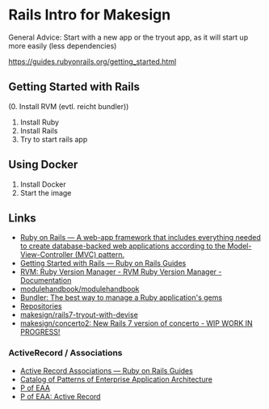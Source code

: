 # Rails Intro for Makesign

General Advice: Start with a new app or the tryout app, as it will start up more easily
(less dependencies)

https://guides.rubyonrails.org/getting_started.html


## Getting Started with Rails

(0. Install RVM (evtl. reicht bundler))
1. Install Ruby
2. Install Rails
3. Try to start rails app


## Using Docker

1. Install Docker 
2. Start the image


## Links 

- [Ruby on Rails — A web-app framework that includes everything needed to create database-backed web applications according to the Model-View-Controller \(MVC\) pattern.](https://rubyonrails.org/)
- [Getting Started with Rails — Ruby on Rails Guides](https://guides.rubyonrails.org/getting_started.html)
- [RVM: Ruby Version Manager - RVM Ruby Version Manager - Documentation](https://rvm.io/)
- [modulehandbook/modulehandbook](https://github.com/modulehandbook/modulehandbook)
- [Bundler: The best way to manage a Ruby application's gems](https://bundler.io/)
- [Repositories](https://github.com/orgs/makesign/repositories)
- [makesign/rails7-tryout-with-devise](https://github.com/makesign/rails7-tryout-with-devise)
- [makesign/concerto2: New Rails 7 version of concerto - WIP WORK IN PROGRESS!](https://github.com/makesign/concerto2)

### ActiveRecord / Associations
- [Active Record Associations — Ruby on Rails Guides](https://guides.rubyonrails.org/association_basics.html)
- [Catalog of Patterns of Enterprise Application Architecture](https://martinfowler.com/eaaCatalog/)
- [P of EAA](https://martinfowler.com/books/eaa.html)
- [P of EAA: Active Record](https://martinfowler.com/eaaCatalog/activeRecord.html)

